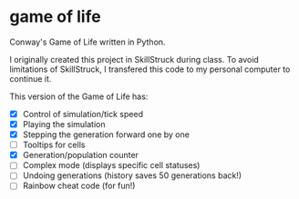# game of life
 Conway's Game of Life written in Python.

 I originally created this project in SkillStruck during class.
 To avoid limitations of SkillStruck,
 I transfered this code to my personal computer to continue it. 

 This version of the Game of Life has:
 - [x] Control of simulation/tick speed
 - [x] Playing the simulation
 - [x] Stepping the generation forward one by one
 - [ ] Tooltips for cells
 - [x] Generation/population counter
 - [ ] Complex mode (displays specific cell statuses)
 - [ ] Undoing generations (history saves 50 generations back!)
 - [ ] Rainbow cheat code (for fun!)